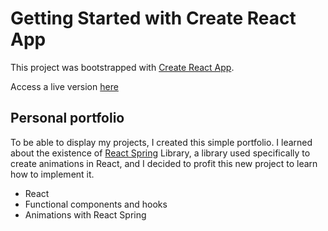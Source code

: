 # Getting Started with Create React App

This project was bootstrapped with [Create React App](https://github.com/facebook/create-react-app).

Access a live version [here](https://jvfresco.github.io/personal-portfolio/)

## Personal portfolio

To be able to display my projects, I created this simple portfolio. I learned about the existence of [React Spring](https://www.react-spring.io/) Library, a library used specifically to create animations in React, and I decided to profit this new project to learn how to implement it.

- React
- Functional components and hooks
- Animations with React Spring
